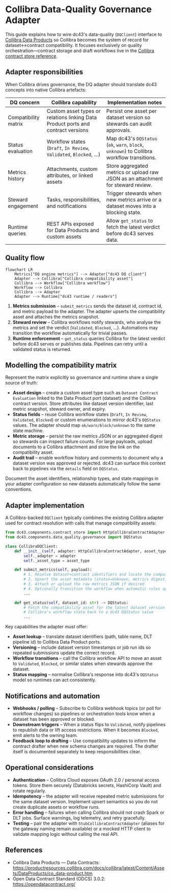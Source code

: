 # Collibra Data-Quality Governance Adapter

This guide explains how to wire dc43's data-quality (`DQClient`) interface to
[Collibra Data Products](https://productresources.collibra.com/docs/collibra/latest/Content/Assets/DataProducts/co_data-product.htm)
so Collibra becomes the system of record for dataset↔contract compatibility.
It focuses exclusively on quality orchestration—contract storage and draft
workflows live in the [Collibra contract store reference](../contract-store/collibra.md).

## Adapter responsibilities

When Collibra drives governance, the DQ adapter should translate dc43 concepts
into native Collibra artefacts:

| DQ concern | Collibra capability | Implementation notes |
| --- | --- | --- |
| Compatibility matrix | Custom asset types or relations linking Data Product ports and contract versions | Persist one asset per dataset version so stewards can audit approvals. |
| Status evaluation | Workflow states (`Draft`, `In Review`, `Validated`, `Blocked`, …) | Map dc43's `DQStatus` (`ok`, `warn`, `block`, `unknown`) to Collibra workflow transitions. |
| Metrics history | Attachments, custom attributes, or linked assets | Store aggregated metrics or upload raw JSON as an attachment for steward review. |
| Steward engagement | Tasks, responsibilities, and notifications | Trigger stewards when new metrics arrive or a dataset moves into a blocking state. |
| Runtime queries | REST APIs exposed for Data Products and custom assets | Allow `get_status` to fetch the latest verdict before dc43 serves data. |

## Quality flow

```mermaid
flowchart LR
    Metrics["DQ engine metrics"] --> Adapter["dc43 DQ client"]
    Adapter --> Collibra["Collibra compatibility asset"]
    Collibra --> Workflow["Collibra workflow"]
    Workflow --> Collibra
    Collibra --> Adapter
    Adapter --> Runtime["dc43 runtime / readers"]
```

1. **Metrics submission** – `submit_metrics` sends the dataset id, contract id,
   and metric payload to the adapter. The adapter upserts the compatibility
   asset and attaches the metrics snapshot.
2. **Steward review** – Collibra workflows notify stewards, who analyse the
   metrics and set the verdict (`Validated`, `Blocked`, …). Automations may
   transition the workflow automatically for trivial passes.
3. **Runtime enforcement** – `get_status` queries Collibra for the latest
   verdict before dc43 serves or publishes data. Pipelines can retry until a
   validated status is returned.

## Modelling the compatibility matrix

Represent the matrix explicitly so governance and runtime share a single source
of truth:

* **Asset design** – create a custom asset type such as `Dataset Contract
  Evaluation` linked to the Data Product port (dataset) and the Collibra
  contract version. Store attributes like dataset version identifier, last
  metric snapshot, steward owner, and expiry.
* **Status fields** – reuse Collibra workflow states (`Draft`, `In Review`,
  `Validated`, `Blocked`) or custom enumerations to mirror dc43's `DQStatus`
  values. The adapter should map `ok/warn/block/unknown` to the same state
  machine.
* **Metric storage** – persist the raw metrics JSON or an aggregated digest so
  stewards can inspect failure counts. For large payloads, upload documents to a
  Collibra attachment and store the link on the compatibility asset.
* **Audit trail** – enable workflow history and comments to document why a
  dataset version was approved or rejected. dc43 can surface this context back
  to pipelines via the `details` field on `DQStatus`.

Document the asset identifiers, relationship types, and state mappings in your
adapter configuration so new datasets automatically follow the same conventions.

## Adapter implementation

A Collibra-backed `DQClient` typically combines the existing Collibra adapter
used for contract resolution with calls that manage compatibility assets:

```python
from dc43.components.contract_store import HttpCollibraContractAdapter
from dc43.components.data_quality.governance import DQStatus

class CollibraDQClient:
    def __init__(self, adapter: HttpCollibraContractAdapter, asset_type: str):
        self._adapter = adapter
        self._asset_type = asset_type

    def submit_metrics(self, payload):
        # 1. Resolve dataset+contract identifiers and locate the compatibility asset
        # 2. Upsert the asset metadata (status=Unknown, metrics digest, timestamps)
        # 3. Attach or upload the raw metrics JSON if desired
        # 4. Optionally transition the workflow when automatic rules apply
        ...

    def get_status(self, dataset_id: str) -> DQStatus:
        # Fetch the compatibility asset for the latest dataset version and map
        # Collibra's workflow state back to a dc43 DQStatus value
        ...
```

Key capabilities the adapter must offer:

* **Asset lookup** – translate dataset identifiers (path, table name, DLT
  pipeline id) to Collibra Data Product ports.
* **Versioning** – include dataset version timestamps or job run ids so
  repeated submissions update the correct record.
* **Workflow transitions** – call the Collibra workflow API to move an asset to
  `Validated`, `Blocked`, or similar states when stewards approve the dataset.
* **Status mapping** – normalise Collibra's response into dc43's `DQStatus`
  model so runtimes can act consistently.

## Notifications and automation

* **Webhooks / polling** – Subscribe to Collibra webhook topics (or poll for
  workflow changes) so pipelines or orchestration tools know when a dataset has
  been approved or blocked.
* **Downstream triggers** – When a status flips to `Validated`, notify pipelines
  to republish data or lift access restrictions. When it becomes `Blocked`, emit
  alerts to the owning team.
* **Feedback loop to drafting** – Use compatibility updates to inform the
  contract drafter when new schema changes are required. The drafter itself is
  documented separately to keep responsibilities clear.

## Operational considerations

* **Authentication** – Collibra Cloud exposes OAuth 2.0 / personal access
  tokens. Store them securely (Databricks secrets, HashiCorp Vault) and rotate
  regularly.
* **Idempotency** – the adapter will receive repeated metric submissions for the
  same dataset version. Implement upsert semantics so you do not create duplicate
  assets or workflow runs.
* **Error handling** – failures when calling Collibra should not crash Spark or
  DLT jobs. Surface warnings, log telemetry, and retry gracefully.
* **Testing** – pair the adapter with `StubCollibraContractAdapter` (aliases for
  the gateway naming remain available) or a mocked
  HTTP client to validate mapping logic without calling the real API.

## References

* Collibra Data Products — Data Contracts: <https://productresources.collibra.com/docs/collibra/latest/Content/Assets/DataProducts/co_data-product.htm>
* Open Data Contract Standard (ODCS) 3.0.2: <https://opendatacontract.org/>
